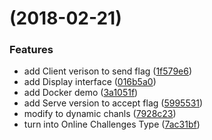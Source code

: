 <a name=""></a>
#  (2018-02-21)


### Features

* add Client verison to send flag ([1f579e6](https://github.com/XuCcc/OnlineChallenge/commit/1f579e6))
* add Display interface ([016b5a0](https://github.com/XuCcc/OnlineChallenge/commit/016b5a0))
* add Docker demo ([3a1051f](https://github.com/XuCcc/OnlineChallenge/commit/3a1051f))
* add Serve version to accept flag ([5995531](https://github.com/XuCcc/OnlineChallenge/commit/5995531))
* modify to dynamic chanls ([7928c23](https://github.com/XuCcc/OnlineChallenge/commit/7928c23))
* turn into Online Challenges Type ([7ac31bf](https://github.com/XuCcc/OnlineChallenge/commit/7ac31bf))



